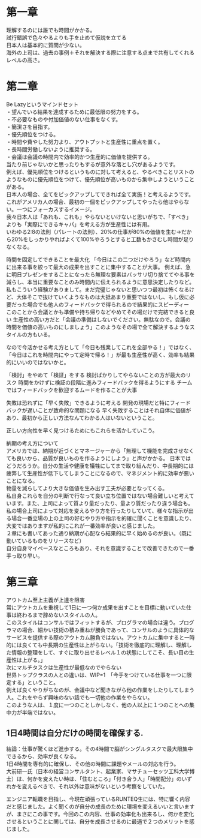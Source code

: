 # 第一章
理解するのには誰でも時間がかかる。  
試行錯誤で色々やるよりも手を止めて仮説を立てる  
日本人は基本的に質問が少ない。  
海外の上司は、過去の事例＋それを解決する際に注意する点まで共有してくれるレベルの高さ。  
# 第二章
Be Lazyというマインドセット  
・望んでいる結果を達成するために最低限の努力をする。  
・不必要なものや付加価値のない仕事をなくす。  
・簡潔さを目指す。  
・優先順位をつける。  
・時間や費やした努力より、アウトプットと生産性に重点を置く。  
・長時間労働しないように推奨する。  
・会議は会議の時間内で効率的かつ生産的に価値を提供する。  
当たり前じゃないかと思ったりもするが意外な落とし穴があるようです。  
例えば、優先順位をつけるというものに対して考えると、やるべきことリストのようなものに優先順位をつけて、優先順位が高いものから集中しようということがある。  
日本人の場合、全てをピックアップしてできれば全て実施！と考えるようです。  
これがアメリカ人の場合、最初の一個をピックアップしてやったら他はやらない。一つにフォーカスするイメージ。  
我々日本人は「あれも、これも」やらないといけないと思いがちで、「すべき」よりも「実際にできるキャパ」を考える方が生産性には有用。  
いわゆる2:8の法則（パレートの法則）、20%の仕事が80%の価値を生む→だから20%をしっかりやればよくて100%やろうとすると工数もかさむし時間が足りなくなる。

時間を固定してできることを最大化
「今日はこの二つだけやろう」など時間内に出来る事を絞って最大の成果を出すことに集中することが大事。
例えば、急に明日プレゼンをすることになったら無理な要素はバッサリ切り捨ててやる事を減らし、本当に重要なことのみ時間内に伝えられるように意思決定したりなど。
私もこういう経験がありまして。まだ完璧じゃないと思いつつ最初は怖くなるけど、大体そこで抜けていくようなものは大抵あまり重要ではないし、もし仮に必要だった場合でも他人のフィードバックで得られるので結果的にスピーディー
このことから会議とかも準備や持ち帰りなどやめてその場だけで完結できると良い
生産性の高い方だと「会議の準備はしないでください。無駄なので。会議の時間を価値の高いものにしましょう」このようなその場で全て解決するようなスタイルの方もいる。

なので今活かせる考え方として「今日も残業してこれを全部やる！」ではなく、「今日はこれを時間内にやって定時で帰る！」が最も生産性が高く、効率も結果的にいいのではないかと。  


「検討」をやめて「検証」をする
検討ばかりしてやらないことの方が最大のリスク
時間をかけずに検証の段階に進みフィードバックを得るようにする
チームではフィードバックを歓迎するムードを作ることが大事

失敗は恐れずに「早く失敗」できるように考える
開発の現場だと特にフィードバックが遅いことが致命的な問題になる
早く失敗することはそれ自体に価値があり、最初から正しい方法なんてわかる人はいないということ。

正しい方向性を早く見つけるためにもこれらを活かしていこう。  

納期の考え方について  
アメリカでは、納期が近づくとマネージャーから「無理して機能を完成させなくても良いから、品質が良いものを作るようにしよう」と声がかかる。
日本ではどうだろうか。自分の生活や健康を犠牲にしてまで取り組んだり、中長期的には疲弊して生産性が低下してしまうことになるので、マネジメント的に効率が悪いことになる。  
物量を減らしてより大きな価値を生み出す工夫が必要となってくる。  
私自身これらを自分の判断で行なって良い立ち位置ではない場合難しいと考えています。また、上司によって質より量だったり、量より質だったり違う場合も。  
私の場合上司によって対応を変えるやり方を行ったりしていて、様々な指示が出る場合一番立場の上の上司の好むやり方や指示を的確に聞くことを意識したり、大変ではありますが私的にこれが一番効率が良いと感じました。  
２章にも書いてあった通り納期が心配なら結果的に早く始めるのが良い。（既に動いているものをリリースなど）  
自分自身マイペースなところもあり、それを意識することで改善できたので一番手っ取り早い。

# 第三章
アウトカム至上主義が上達を阻害  
常にアウトカムを重視して1日に一つ何か成果を出すことを目標に動いていた仕事は終わるまで辞めないスタイルの人。  
このスタイルはコンサルではフィットするが、プログラマの場合は違う。プログラマの場合、細かい技術の積み重ねが勝負であって、コンサルのように具体的なサービスを提供する際のアウトカム勝負ではない。アウトカムに集中すると一時的には良くても中長期の生産性は上がらない。「技術を徹底的に理解し、理解した情報の整理をして、すぐに取り出せるレベル１の状態にしてこそ、長い目の生産性は上がる。」  
次にマルチタスクは生産性が最低なのでやらない  
世界トップクラスの人との違いは、WIP=1　「今手をつけている仕事を一つに限定する」ということ。  
例えば良くやりがちなのが、会議中など聞きながら他の作業をしたりしてしまう人。これをやらず興味のない話でも一切他の作業をやらない。  
このような人は、１度に一つのことしかしなく、他の人以上に１つのことへの集中力が半端ではない。  

## 1日4時間は自分だけの時間を確保する.  

結論：仕事が驚くほど進歩する。その4時間で脳がシングルタスクで最大限集中できるから、効率が良くなる。  
1日4時間を専有的に確保し、その他の時間に課題やメールの対応を行う。  
大前研一氏（日本の経営コンサルタント、起業家、マサチューセッツ工科大学博士）は、何かを変えたい時は、「住むところ」「付き合う人」「時間配分」のいずれかを変えるべきで、それ以外は意味がないという考察をしていた。  

エンジニア転職を目指し、今現在頑張っているRUNTEQ生には、特に響く内容だと感じました。よく聞くのが自分の成長のために環境を変えるいいと言いますが、まさにこの事です。今回のこの内容、仕事の効率化も出来るし、何かを変化させるということに関しては、自分を成長させるのに最適で２つのメリットを感じました。  
